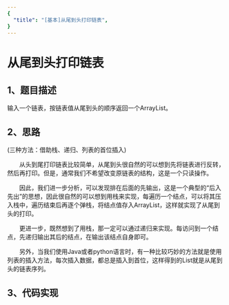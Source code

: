 ```yaml
---
{
  "title": "[基本]从尾到头打印链表",
}
---
```


# 从尾到头打印链表

## 1、题目描述
输入一个链表，按链表值从尾到头的顺序返回一个ArrayList。

## 2、思路
(三种方法：借助栈、递归、列表的首位插入)

  从头到尾打印链表比较简单，从尾到头很自然的可以想到先将链表进行反转，然后再打印。但是，通常我们不希望改变原链表的结构，这是一个只读操作。

  因此，我们进一步分析，可以发现排在后面的先输出，这是一个典型的“后入先出”的思想，因此很自然的可以想到用栈来实现，每遍历一个结点，可以将其压入栈中，遍历结束后再逐个弹栈，将结点值存入ArrayList，这样就实现了从尾到头的打印。

  更进一步，既然想到了用栈，那一定可以通过递归来实现。每访问到一个结点，先递归输出其后的结点，在输出该结点自身即可。

  另外，当我们使用Java或者python语言时，有一种比较巧妙的方法就是使用列表的插入方法，每次插入数据，都总是插入到首位，这样得到的List就是从尾到头的链表序列。

## 3、代码实现

